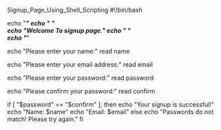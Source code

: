 Signup_Page_Using_Shell_Scripting
#!/bin/bash

echo "*********"
echo "                       "                   
echo "Welcome To signup page."
echo "                       "                   
echo "*********"

echo "Please enter your name:"
read name

echo "Please enter your email address:"
read email

echo "Please enter your password:"
read password

echo "Please confirm your password:"
read confirm

if [ "$password" == "$confirm" ]; then
    echo "Your signup is successful!"
    echo "Name: $name"
    echo "Email: $email"
else
    echo "Passwords do not match! Please try again."
fi

